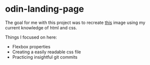 # odin-landing-page

The goal for me with this project was to recreate [this](https://cdn.statically.io/gh/TheOdinProject/curriculum/main/foundations/html_css/project/odin-project.png) image using my current knowledge of html and css.

Things I focused on here:
- Flexbox properties
- Creating a easily readable css file
- Practicing insightful git commits

